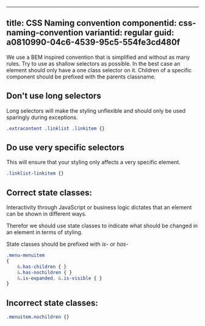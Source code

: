 ---
title: CSS Naming convention
componentid: css-naming-convention
variantid: regular
guid: a0810990-04c6-4539-95c5-554fe3cd480f
----

We use a BEM inspired convention that is simplified and without as many rules.
Try to use as shallow selectors as possible. In the best case an element should only have a one class selector on it.
Children of a specific component should be prefixed with the parents classname.

## Don't use long selectors
Long selectors will make the styling unflexible and should only be used sparingly during exceptions.

```css
.extracontent .linklist .linkitem {}
```

## Do use very specific selectors
This will ensure that your styling only affects a very specific element.

```css
.linklist-linkitem {}
```

## Correct state classes:
Interactivity through JavaScript or business logic dictates that an element can be shown in different ways. 

Therefor we should use state classes to indicate what should be changed in an element in terms of styling.

State classes should be prefixed with _is-_ or _has-_

```css
.menu-menuitem
{
	&.has-children { }
	&.has-nochildren { }
	&.is-expanded, &.is-visible { }
}
```

## Incorrect state classes:
```css
.menuitem.nochildren {}
```
